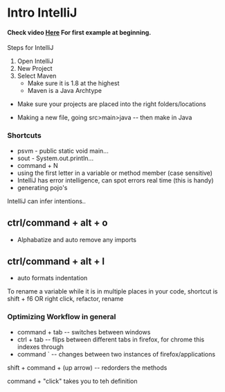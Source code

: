 # Intro IntelliJ

#### Check video [Here](https://drive.google.com/file/d/1T9Hrluz23WVggsZkCkMyawJe3FqZWtFb/view?usp=sharing) For first example at beginning.

Steps for IntelliJ
1. Open IntelliJ
2. New Project
3. Select Maven
    * Make sure it is 1.8 at the highest
    * Maven is a Java Archtype

* Make sure your projects are placed into the right folders/locations

* Making a new file, going src>main>java -- then make in Java

### Shortcuts
* psvm - public static void main...
* sout - System.out.println...
* command + N
* using the first letter in a variable or method member (case sensitive)
* IntelliJ has error intelligence, can spot errors real time (this is handy)
* generating pojo's

IntelliJ can infer intentions..

## ctrl/command + alt + o
* Alphabatize and auto remove any imports
## ctrl/command + alt + l
* auto formats indentation

To rename a variable while it is in multiple places in your code, shortcut is shift + f6 OR right click, refactor, rename

### Optimizing Workflow in general
* command + tab -- switches between windows
* ctrl + tab -- flips between different tabs in firefox, for chrome this indexes through
* command ` -- changes between two instances of firefox/applications

shift + command + (up arrow) -- redorders the methods

command + "click" takes you to teh definition